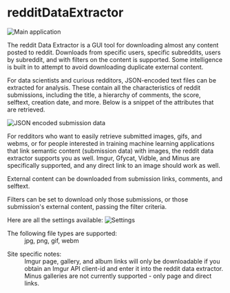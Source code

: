 redditDataExtractor
===================

![Main application](http://i.imgur.com/ekuaFS9.png)


The reddit Data Extractor is a GUI tool for downloading almost any content posted to reddit. Downloads from specific users, specific subreddits, users by subreddit, and with filters on the content is supported. Some intelligence is built in to attempt to avoid downloading duplicate external content.

For data scientists and curious redditors, JSON-encoded text files can be extracted for analysis. These contain all the characteristics of reddit submissions, including the title, a hierarchy of comments, the score, selftext, creation date, and more. Below is a snippet of the attributes that are retrieved.

![JSON encoded submission data](http://i.imgur.com/lKxB3Hl.png)


For redditors who want to easily retrieve submitted images, gifs, and webms, or for people interested in training machine learning applications that link semantic content (submission data) with images, the reddit data extractor supports you as well. Imgur, Gfycat, Vidble, and Minus are specifically supported, and any direct link to an image should work as well.

External content can be downloaded from submission links, comments, and selftext.

Filters can be set to download only those submissions, or those submission's external content, passing the filter criteria.

Here are all the settings available:
![Settings](http://i.imgur.com/f874li1.png)

<dl>
  <dt>The following file types are supported:</dt>
  <dd>jpg, png, gif, webm</dd>
</dl>
  
<dl>
  <dt>Site specific notes:</dt>
  <dd>Imgur page, gallery, and album links will only be downloadable if you obtain an Imgur API client-id and enter it into the reddit data extractor.</dd>
  <dd>Minus galleries are not currently supported - only page and direct links.</dd>
</dl>
